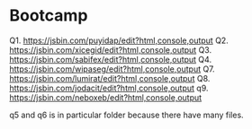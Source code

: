 # Bootcamp
Q1. https://jsbin.com/puyidap/edit?html,console,output
Q2. https://jsbin.com/xicegid/edit?html,console,output
Q3. https://jsbin.com/sabifex/edit?html,console,output
Q4. https://jsbin.com/wipaseg/edit?html,console,output
Q7. https://jsbin.com/lumirat/edit?html,console,output
Q8. https://jsbin.com/jodacit/edit?html,console,output
q9. https://jsbin.com/neboxeb/edit?html,console,output

q5 and q6 is in particular folder because there have many files.

